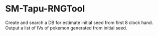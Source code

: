 # SM-Tapu-RNGTool
Create and search a DB for estimate initial seed from first 8 clock hand. Output a list of IVs of pokemon generated from initial seed.
